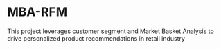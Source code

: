 # MBA-RFM
This project leverages customer segment and Market Basket Analysis to drive personalized product recommendations in retail industry
